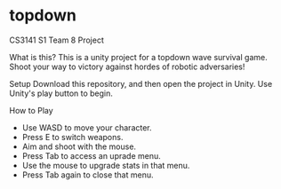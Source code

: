# topdown
CS3141 S1 Team 8 Project

What is this?
This is a unity project for a topdown wave survival game.
Shoot your way to victory against hordes of robotic adversaries!

Setup
Download this repository, and then open the project in Unity. Use Unity's play button to begin.

How to Play
* Use WASD to move your character.
* Press E to switch weapons.
* Aim and shoot with the mouse.
* Press Tab to access an uprade menu.
* Use the mouse to upgrade stats in that menu.
* Press Tab again to close that menu.

